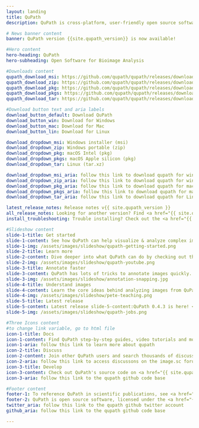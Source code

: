 ```yaml
---
layout: landing
title: QuPath
description: QuPath is cross-platform, user-friendly open source software for digital pathology and whole slide image analysis, written using JavaFX.  QuPath has also been designed to be developer-friendly, and combines an extensible design with powerful scripting tools.

# News banner content
banner: QuPath version {{site.qupath_version}} is now available!

#Hero content
hero-heading: QuPath
hero-subheading: Open Software for Bioimage Analysis

#Downloads content
qupath_download_msi: https://github.com/qupath/qupath/releases/download/v{{ site.qupath_version }}/QuPath-{{ site.qupath_version }}-Windows.msi
qupath_download_zip: https://github.com/qupath/qupath/releases/download/v{{ site.qupath_version }}/QuPath-{{ site.qupath_version }}-Windows.zip
qupath_download_pkg: https://github.com/qupath/qupath/releases/download/v{{ site.qupath_version }}/QuPath-{{ site.qupath_version }}-Mac.pkg
qupath_download_pkgs: https://github.com/qupath/qupath/releases/download/v{{ site.qupath_version }}/QuPath-{{ site.qupath_version }}-Mac-arm64.pkg
qupath_download_tar: https://github.com/qupath/qupath/releases/download/v{{ site.qupath_version }}/QuPath-{{ site.qupath_version }}-Linux.tar.xz

#Download button text and aria labels
download_button_default: Download QuPath
download_button_win: Download for Windows
download_button_mac: Download for Mac
download_button_lin: Download for Linux

download_dropdown_msi: Windows installer (msi)
download_dropdown_zip: Windows portable (zip)
download_dropdown_pkg: macOS Intel (pkg)
download_dropdown_pkgs: macOS Apple silicon (pkg)
download_dropdown_tar: Linux (tar.xz)

download_dropdown_msi_aria: follow this link to download qupath for windows m s i 229 M B
download_dropdown_zip_aria: follow this link to download qupath for windows Z I P 228 M B
download_dropdown_pkg_aria: follow this link to download qupath for macOS p k g 220 M B
download_dropdown_pkgs_aria: follow this link to download qupath for macOS p k g 189 M B
download_dropdown_tar_aria: follow this link to download qupath for Linux t a r 213 M B

latest_release_notes: Release notes v{{ site.qupath_version }}
all_release_notes: Looking for another version? Find <a href="{{ site.qupath_releases }}" target=blank>all releases</a>
install_troubleshooting: Trouble installing? Check out the <a href="{{ site.qupath_installation }}" target=blank>installation notes</a>

#Slideshow content
slide-1-title: Get started
slide-1-content: See how QuPath can help visualize & analyze complex images with our step-by-step guides on <a href="{{ site.qupath_documentation }}" target=blank>ReadTheDocs</a>.
slide-1-img: /assets/images/slideshow/qupath-getting-started.png
slide-2-title: Learn more
slide-2-content: Dive deeper into what QuPath can do by checking out the tutorials & workshops on <a href="{{ site.qupath_youtube }}" target=blank>YouTube</a>.
slide-2-img: /assets/images/slideshow/qupath-youtube.png
slide-3-title: Annotate faster
slide-3-content: QuPath has lots of tricks to annotate images quickly. See them in action in this <a href="https://twitter.com/petebankhead/status/1295965136646176768?s=20 t=ETG2R8JKrhtT-kSZdW-Cnw" target=blank >annotation tweetorial</a>.
slide-3-img: /assets/images/slideshow/annotation-snapping.jpg
slide-4-title: Understand images
slide-4-content: Learn the core ideas behind analyzing images from QuPath’s creator, in the new interactive handbook <a href="https://bioimagebook.github.io/README.html" target=blank>Introduction to Bioimage Analysis</a>.
slide-4-img: /assets/images/slideshow/pete-teaching.png
slide-5-title: Latest release
slide-5-content: Latest release slide-5-content:QuPath 0.4.3 is here! <br> Check out <a href="{{ site.qupath_releases }}"target=blank>releases</a> to find out more.
slide-5-img: /assets/images/slideshow/qupath-jobs.png

#Three Icons content
#to change link variable, go to html file
icon-1-title: Docs
icon-1-content: Find QuPath step-by-step guides, video tutorials and more on <a href="{{ site.qupath_documentation }}" target=blank>ReadTheDocs</a>
icon-1-aria: follow this link to learn more about qupath
icon-2-title: Discuss
icon-2-content: Join other QuPath users and search thousands of discussions on <a href="{{ site.qupath_forum }}" target=blank>image.sc</a>
icon-2-aria: follow this link to access discussons on the image.sc forum
icon-3-title: Develop
icon-3-content: Check out QuPath's source code on <a href="{{ site.qupath_github }}" target=blank>GitHub</a> or view the <a href="{{ site.qupath_java_docs }}" target=blank>Javadocs</a>
icon-3-aria: follow this link to the qupath github code base

#Footer content
footer-1: To reference QuPath in scientific publications, see <a href="{{ site.qupath_citation }}" target="_blank">'How to cite QuPath'</a>
footer-2: QuPath is open source software, licensed under the <a href="{{ site.qupath_license }}" target="_blank">GNU General Public License</a>
twitter_aria: follow this link to the qupath github twitter account
github_aria: follow this link to the qupath github code base

---
```

